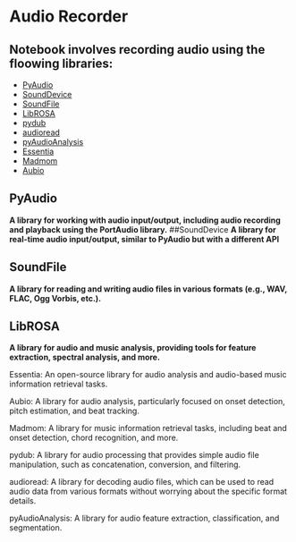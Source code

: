 # Audio Recorder
## Notebook involves recording audio using the floowing libraries:
 * [PyAudio](https://pypi.org/project/PyAudio/)
 * [SoundDevice](https://pypi.org/project/sounddevice/)
 * [SoundFile](https://pypi.org/project/soundfile/)
 * [LibROSA](https://pypi.org/project/librosa/)
 * [pydub](https://pypi.org/project/pydub/)
 * [audioread](https://pypi.org/project/audioread/)
 * [pyAudioAnalysis](https://pypi.org/project/pyAudioAnalysis/)
 * [Essentia](https://pypi.org/project/essentials/)
 * [Madmom](https://pypi.org/project/madmom/)
 * [Aubio](https://pypi.org/project/aubio/)
## PyAudio
**A library for working with audio input/output, including audio recording and playback using the PortAudio library.**
##SoundDevice
**A library for real-time audio input/output, similar to PyAudio but with a different API**
## SoundFile
**A library for reading and writing audio files in various formats (e.g., WAV, FLAC, Ogg Vorbis, etc.).**
## LibROSA
**A library for audio and music analysis, providing tools for feature extraction, spectral analysis, and more.**

Essentia: An open-source library for audio analysis and audio-based music information retrieval tasks.

Aubio: A library for audio analysis, particularly focused on onset detection, pitch estimation, and beat tracking.

Madmom: A library for music information retrieval tasks, including beat and onset detection, chord recognition, and more.

pydub: A library for audio processing that provides simple audio file manipulation, such as concatenation, conversion, and filtering.

audioread: A library for decoding audio files, which can be used to read audio data from various formats without worrying about the specific format details.

pyAudioAnalysis: A library for audio feature extraction, classification, and segmentation.
